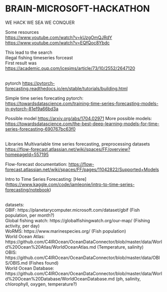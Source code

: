 # BRAIN-MICROSOFT-HACKATHON

WE HACK WE SEA WE CONQUER

Some resources <br>
https://www.youtube.com/watch?v=kUzgOmQJRdY <br>
https://www.youtube.com/watch?v=EQfQoc8Ybdc <br>

This lead to the search
<br>
illegal fishing timeseries forceast
<br>
First result was
<br>
https://academic.oup.com/icesjms/article/73/10/2552/2647120

<br> pytorch
https://pytorch-forecasting.readthedocs.io/en/stable/tutorials/building.html

Simple time series forecating pytorch: https://towardsdatascience.com/training-time-series-forecasting-models-in-pytorch-81ef9a66bd3a

Possible model https://arxiv.org/abs/1704.02971
More possible models: https://towardsdatascience.com/the-best-deep-learning-models-for-time-series-forecasting-690767bc63f0

<br> Libraries
Multivariable time series forecasting, preprocessing datasets https://flow-forecast.atlassian.net/wiki/spaces/FF/overview?homepageId=557195

Flow-forecast documentation: https://flow-forecast.atlassian.net/wiki/spaces/FF/pages/11042822/Supported+Models

Intro to Time Series Forecasting: [Here] (https://www.kaggle.com/code/iamleonie/intro-to-time-series-forecasting/notebook)

<br>
datasets: <br>
GBIF: https://planetarycomputer.microsoft.com/dataset/gbif (Fish population, per month?) 
<br>
Global fishing watch: https://globalfishingwatch.org/our-map/ (Fishing activity, per day)
<br>
WoRMS: https://www.marinespecies.org/ (Fish population)
<br>
World Ocean Atlas: https://github.com/C4IROcean/OceanDataConnector/blob/master/data/World%20Ocean%20Atlas/WorldOceanAtlas.md (Temperature, salinity)
<br>
OBIS: https://github.com/C4IROcean/OceanDataConnector/blob/master/data/OBIS/OBIS.md (Fishes found)
<br>
World Ocean Database: https://github.com/C4IROcean/OceanDataConnector/blob/master/data/World%20Ocean%20Database/WorldOceanDatabase.md (ph, salinity, chlorophyll, oxygen, temperature?)
